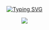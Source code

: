 <!---------- Typing SVG ---------->
<p align="center">
    <a href="https://avatars.githubusercontent.com/u/85664936?v=4">
        <img
            src="https://readme-typing-svg.herokuapp.com?font=Halo+Handletter&color=00FF00&size=32&lines=WELCOME+TO+Nandhutty_v2;MEDIA+STORAGE+[media]...;MADE+BY....;Ajmal-Achu"
            alt="Typing SVG"
        />
    </a>
</p>



<p align="center">
  <a href="httsp://github.com/Ajmal-Achu/media">
    <img src="https://img.shields.io/github/repo-size/Ajmal-Achu/media?color=Lime&label=Repo%20total%20size&style=for-the-badge&logo=appveyor">
<p align="center"> <size="50000"&width="100000">
    
    
    
    
    
    
    
    
    
    
    
